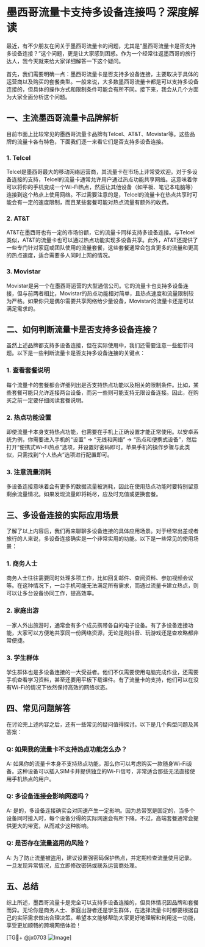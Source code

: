 # 墨西哥流量卡支持多设备连接吗？深度解读

最近，有不少朋友在问关于墨西哥流量卡的问题，尤其是“墨西哥流量卡是否支持多设备连接？”这个问题，更是让大家感到困惑。作为一个经常往返墨西哥的旅行达人，我今天就来给大家详细解答一下这个疑问。

首先，我们需要明确一点：墨西哥流量卡是否支持多设备连接，主要取决于具体的运营商以及购买的套餐类型。一般来说，大多数墨西哥流量卡都是可以支持多设备连接的，但具体的操作方式和限制条件可能会有所不同。接下来，我会从几个方面为大家全面分析这个问题。

## 一、主流墨西哥流量卡品牌解析

目前市面上比较常见的墨西哥流量卡品牌有Telcel、AT&T、Movistar等。这些品牌的流量卡各有特色，下面我们逐一来看它们是否支持多设备连接。

### 1. Telcel
Telcel是墨西哥最大的移动网络运营商，其流量卡在市场上非常受欢迎。对于多设备连接的支持，Telcel的流量卡通常允许用户通过热点功能共享网络。这意味着你可以将你的手机变成一个Wi-Fi热点，然后让其他设备（如平板、笔记本电脑等）连接到这个热点上使用网络。不过需要注意的是，Telcel的流量卡在热点共享时可能会有一定的速度限制，而且某些套餐可能对热点流量有额外的收费。

### 2. AT&T
AT&T在墨西哥也有一定的市场份额，它的流量卡同样支持多设备连接。与Telcel类似，AT&T的流量卡也可以通过热点功能实现多设备共享。此外，AT&T还提供了一些专门针对家庭或团队使用的流量套餐，这些套餐通常会包含更多的流量和更高的热点速度，适合需要多人同时上网的情况。

### 3. Movistar
Movistar是另一个在墨西哥运营的大型通信公司。它的流量卡也支持多设备连接，但与前两者相比，Movistar的热点功能相对简单，且热点速度和流量限制较为严格。如果你只是偶尔需要共享网络给少量设备，Movistar的流量卡还是可以满足需求的。

## 二、如何判断流量卡是否支持多设备连接？

虽然上述品牌都支持多设备连接，但在实际使用中，我们还需要注意一些细节问题。以下是一些判断流量卡是否支持多设备连接的关键点：

### 1. 查看套餐说明
每个流量卡的套餐都会详细列出是否支持热点功能以及相关的限制条件。比如，某些套餐可能只允许连接两台设备，而另一些则可能支持无限设备连接。因此，在购买之前一定要仔细阅读套餐说明。

### 2. 热点功能设置
即使流量卡本身支持热点功能，也需要在手机上正确设置才能正常使用。以安卓系统为例，你需要进入手机的“设置” -> “无线和网络” -> “热点和便携式设备”，然后打开“便携式Wi-Fi热点”选项，并设置好密码即可。苹果手机的操作步骤与此类似，只需找到“个人热点”选项进行配置即可。

### 3. 注意流量消耗
多设备连接意味着会有更多的数据流量被消耗，因此在使用热点功能时要特别留意剩余流量情况。如果发现流量即将耗尽，应及时充值或更换套餐。

## 三、多设备连接的实际应用场景

了解了以上内容后，我们再来聊聊多设备连接的具体应用场景。对于经常出差或者旅行的人来说，多设备连接确实是一个非常实用的功能。以下是一些常见的使用场景：

### 1. 商务人士
商务人士往往需要同时处理多项工作，比如回复邮件、查阅资料、参加视频会议等。在这种情况下，一台手机可能无法满足所有需求，而通过流量卡建立热点，则可以让多台设备协同工作，提高效率。

### 2. 家庭出游
一家人外出旅游时，通常会有多个成员携带各自的电子设备。有了多设备连接功能，大家可以方便地共享同一份网络资源，无论是刷抖音、玩游戏还是查攻略都非常便捷。

### 3. 学生群体
学生群体也是多设备连接的一大受益者。他们不仅需要使用电脑完成作业，还需要手机查看学习资料，甚至还要用平板下载课件。有了流量卡的支持，他们可以在没有Wi-Fi的情况下依然保持高效的网络状态。

## 四、常见问题解答

在讨论完上述内容之后，还有一些常见的疑问值得探讨。以下是几个典型问题及其答案：

### Q: 如果我的流量卡不支持热点功能怎么办？
A: 如果你的流量卡本身不支持热点功能，那么你可以考虑购买一款随身Wi-Fi设备。这种设备可以插入SIM卡并提供独立的Wi-Fi信号，非常适合那些无法直接使用手机热点的用户。

### Q: 多设备连接会影响网速吗？
A: 是的，多设备连接确实会对网速产生一定影响。因为总带宽是固定的，当多个设备同时接入时，每个设备分得的实际网速会有所下降。不过，高端套餐通常会提供更大的带宽，从而减少这种影响。

### Q: 是否存在流量盗用的风险？
A: 为了防止流量被盗用，建议设置强密码保护热点，并定期检查流量使用记录。一旦发现异常情况，应立即修改密码或联系运营商处理。

## 五、总结

综上所述，墨西哥流量卡是完全可以支持多设备连接的，但具体情况因品牌和套餐而异。无论你是商务人士、家庭出游者还是学生群体，在选择流量卡时都要根据自己的实际需求做出合理决策。希望本文能够帮助大家更好地理解和利用这一功能，享受更加顺畅的跨境网络体验！

[TG💪+ @jx0703 ![Image](https://github.com/user-attachments/assets/dbca1d08-cadb-493c-b0ec-ad6f7a83f270)]
